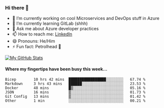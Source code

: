 ### Hi there 👋

- 🔭 I’m currently working on cool Microservices and DevOps stuff in Azure
- 🌱 I’m currently learning GitLab (shhh)
- 💬 Ask me about Azure developer practices
- 📫 How to reach me: [LinkedIn](https://www.linkedin.com/in/gordonbyers/)
- 😄 Pronouns: He/Him 
- ⚡ Fun fact: Petrolhead 🚙

[![My GitHub Stats](https://github-readme-stats.vercel.app/api/?username=gordonby&count_private=true&theme=tokyonight&showicons=true)]()
<!--[![My GitHub Language Stats](https://github-readme-stats.vercel.app/api/top-langs/?username=gordonby&langs_count=5&theme=tokyonight)]()-->

#### Where my fingertips have been busy this week... 
<!--START_SECTION:waka-->

```text
Bicep        10 hrs 42 mins  █████████████████░░░░░░░░   67.74 %
Markdown     3 hrs 43 mins   ██████░░░░░░░░░░░░░░░░░░░   23.53 %
Docker       48 mins         █▒░░░░░░░░░░░░░░░░░░░░░░░   05.16 %
JSON         16 mins         ▒░░░░░░░░░░░░░░░░░░░░░░░░   01.73 %
Git Config   13 mins         ▒░░░░░░░░░░░░░░░░░░░░░░░░   01.42 %
Other        1 min           ░░░░░░░░░░░░░░░░░░░░░░░░░   00.21 %
```

<!--END_SECTION:waka-->
